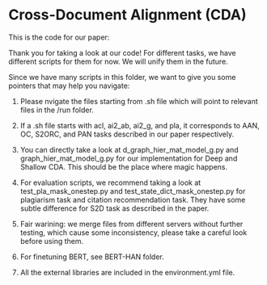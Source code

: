 # Cross-Document Alignment (CDA)
This is the code for our paper: 

Thank you for taking a look at our code!
For different tasks, we have different scripts for them for now. 
We will unify them in the future.

Since we have many scripts in this folder, we want to give you some pointers that may help you navigate:

1. Please nvigate the files starting from .sh file which will point to relevant files in the /run folder.

2. If a .sh file starts with acl, ai2_ab, ai2_g, and pla, it corresponds to AAN, OC, S2ORC, and PAN tasks described
in our paper respectively.

3. You can directly take a look at d_graph_hier_mat_model_g.py and graph_hier_mat_model_g.py for our implementation for
Deep and Shallow CDA. This should be the place where magic happens.

4. For evaluation scripts, we recommend taking a look at test_pla_mask_onestep.py and test_state_dict_mask_onestep.py for
plagiarism task and citation recommendation task. They have some subtle difference for S2D task as described in the paper.

5. Fair warining: we merge files from different servers without further testing, which cause some inconsistency, please take a careful look before using them.

6. For finetuning BERT, see BERT-HAN folder.

7. All the external libraries are included in the environment.yml file.
